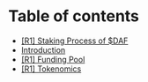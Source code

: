 # Table of contents

* [\[R1\] Staking Process of $DAF](README.md)
* [Introduction](introduction.md)
* [\[R1\] Funding Pool](r1-funding-pool.md)
* [\[R1\] Tokenomics](r1-tokenomics.md)
